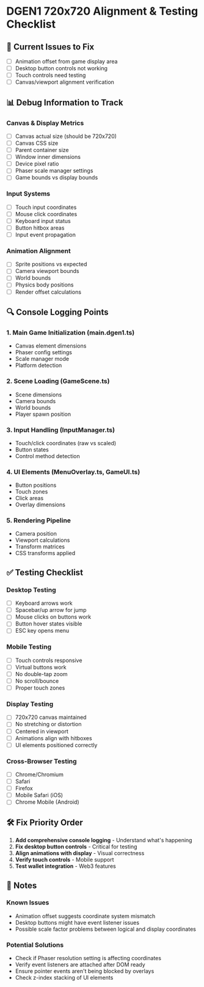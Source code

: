 # DGEN1 720x720 Alignment & Testing Checklist

## 🎯 Current Issues to Fix
- [ ] Animation offset from game display area
- [ ] Desktop button controls not working
- [ ] Touch controls need testing
- [ ] Canvas/viewport alignment verification

## 📊 Debug Information to Track

### Canvas & Display Metrics
- [ ] Canvas actual size (should be 720x720)
- [ ] Canvas CSS size 
- [ ] Parent container size
- [ ] Window inner dimensions
- [ ] Device pixel ratio
- [ ] Phaser scale manager settings
- [ ] Game bounds vs display bounds

### Input Systems
- [ ] Touch input coordinates
- [ ] Mouse click coordinates
- [ ] Keyboard input status
- [ ] Button hitbox areas
- [ ] Input event propagation

### Animation Alignment
- [ ] Sprite positions vs expected
- [ ] Camera viewport bounds
- [ ] World bounds
- [ ] Physics body positions
- [ ] Render offset calculations

## 🔍 Console Logging Points

### 1. Main Game Initialization (main.dgen1.ts)
- Canvas element dimensions
- Phaser config settings
- Scale manager mode
- Platform detection

### 2. Scene Loading (GameScene.ts)
- Scene dimensions
- Camera bounds
- World bounds
- Player spawn position

### 3. Input Handling (InputManager.ts)
- Touch/click coordinates (raw vs scaled)
- Button states
- Control method detection

### 4. UI Elements (MenuOverlay.ts, GameUI.ts)
- Button positions
- Touch zones
- Click areas
- Overlay dimensions

### 5. Rendering Pipeline
- Camera position
- Viewport calculations
- Transform matrices
- CSS transforms applied

## ✅ Testing Checklist

### Desktop Testing
- [ ] Keyboard arrows work
- [ ] Spacebar/up arrow for jump
- [ ] Mouse clicks on buttons work
- [ ] Button hover states visible
- [ ] ESC key opens menu

### Mobile Testing  
- [ ] Touch controls responsive
- [ ] Virtual buttons work
- [ ] No double-tap zoom
- [ ] No scroll/bounce
- [ ] Proper touch zones

### Display Testing
- [ ] 720x720 canvas maintained
- [ ] No stretching or distortion
- [ ] Centered in viewport
- [ ] Animations align with hitboxes
- [ ] UI elements positioned correctly

### Cross-Browser Testing
- [ ] Chrome/Chromium
- [ ] Safari
- [ ] Firefox
- [ ] Mobile Safari (iOS)
- [ ] Chrome Mobile (Android)

## 🛠️ Fix Priority Order

1. **Add comprehensive console logging** - Understand what's happening
2. **Fix desktop button controls** - Critical for testing
3. **Align animations with display** - Visual correctness
4. **Verify touch controls** - Mobile support
5. **Test wallet integration** - Web3 features

## 📝 Notes

### Known Issues
- Animation offset suggests coordinate system mismatch
- Desktop buttons might have event listener issues
- Possible scale factor problems between logical and display coordinates

### Potential Solutions
- Check if Phaser resolution setting is affecting coordinates
- Verify event listeners are attached after DOM ready
- Ensure pointer events aren't being blocked by overlays
- Check z-index stacking of UI elements